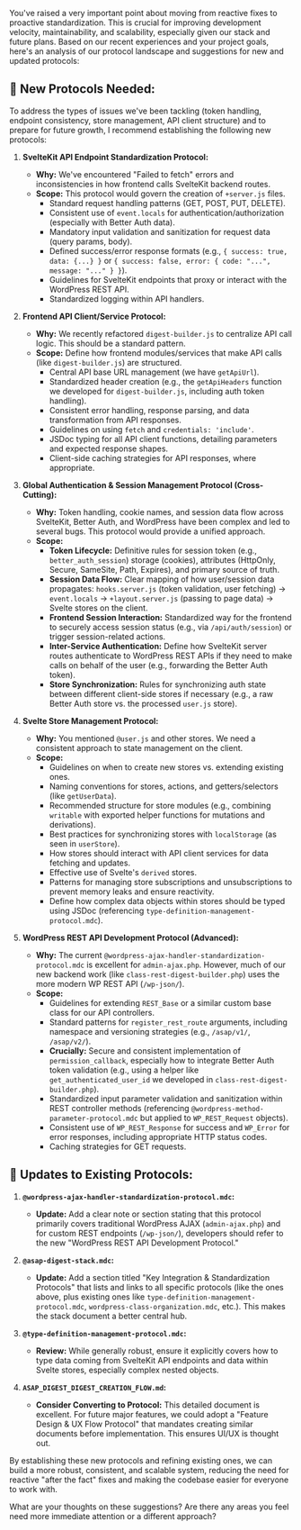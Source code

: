 
You've raised a very important point about moving from reactive fixes to proactive standardization. This is crucial for improving development velocity, maintainability, and scalability, especially given our stack and future plans. Based on our recent experiences and your project goals, here's an analysis of our protocol landscape and suggestions for new and updated protocols:

## 🌟 New Protocols Needed:

To address the types of issues we've been tackling (token handling, endpoint consistency, store management, API client structure) and to prepare for future growth, I recommend establishing the following new protocols:

1.  **SvelteKit API Endpoint Standardization Protocol:**
    *   **Why:** We've encountered "Failed to fetch" errors and inconsistencies in how frontend calls SvelteKit backend routes.
    *   **Scope:** This protocol would govern the creation of `+server.js` files.
        *   Standard request handling patterns (GET, POST, PUT, DELETE).
        *   Consistent use of `event.locals` for authentication/authorization (especially with Better Auth data).
        *   Mandatory input validation and sanitization for request data (query params, body).
        *   Defined success/error response formats (e.g., `{ success: true, data: {...} }` or `{ success: false, error: { code: "...", message: "..." } }`).
        *   Guidelines for SvelteKit endpoints that proxy or interact with the WordPress REST API.
        *   Standardized logging within API handlers.

2.  **Frontend API Client/Service Protocol:**
    *   **Why:** We recently refactored `digest-builder.js` to centralize API call logic. This should be a standard pattern.
    *   **Scope:** Define how frontend modules/services that make API calls (like `digest-builder.js`) are structured.
        *   Central API base URL management (we have `getApiUrl`).
        *   Standardized header creation (e.g., the `getApiHeaders` function we developed for `digest-builder.js`, including auth token handling).
        *   Consistent error handling, response parsing, and data transformation from API responses.
        *   Guidelines on using `fetch` and `credentials: 'include'`.
        *   JSDoc typing for all API client functions, detailing parameters and expected response shapes.
        *   Client-side caching strategies for API responses, where appropriate.

3.  **Global Authentication & Session Management Protocol (Cross-Cutting):**
    *   **Why:** Token handling, cookie names, and session data flow across SvelteKit, Better Auth, and WordPress have been complex and led to several bugs. This protocol would provide a unified approach.
    *   **Scope:**
        *   **Token Lifecycle:** Definitive rules for session token (e.g., `better_auth_session`) storage (cookies), attributes (HttpOnly, Secure, SameSite, Path, Expires), and primary source of truth.
        *   **Session Data Flow:** Clear mapping of how user/session data propagates: `hooks.server.js` (token validation, user fetching) -> `event.locals` -> `+layout.server.js` (passing to page data) -> Svelte stores on the client.
        *   **Frontend Session Interaction:** Standardized way for the frontend to securely access session status (e.g., via `/api/auth/session`) or trigger session-related actions.
        *   **Inter-Service Authentication:** Define how SvelteKit server routes authenticate to WordPress REST APIs if they need to make calls on behalf of the user (e.g., forwarding the Better Auth token).
        *   **Store Synchronization:** Rules for synchronizing auth state between different client-side stores if necessary (e.g., a raw Better Auth store vs. the processed `user.js` store).

4.  **Svelte Store Management Protocol:**
    *   **Why:** You mentioned `@user.js` and other stores. We need a consistent approach to state management on the client.
    *   **Scope:**
        *   Guidelines on when to create new stores vs. extending existing ones.
        *   Naming conventions for stores, actions, and getters/selectors (like `getUserData`).
        *   Recommended structure for store modules (e.g., combining `writable` with exported helper functions for mutations and derivations).
        *   Best practices for synchronizing stores with `localStorage` (as seen in `userStore`).
        *   How stores should interact with API client services for data fetching and updates.
        *   Effective use of Svelte's `derived` stores.
        *   Patterns for managing store subscriptions and unsubscriptions to prevent memory leaks and ensure reactivity.
        *   Define how complex data objects within stores should be typed using JSDoc (referencing `type-definition-management-protocol.mdc`).

5.  **WordPress REST API Development Protocol (Advanced):**
    *   **Why:** The current `@wordpress-ajax-handler-standardization-protocol.mdc` is excellent for `admin-ajax.php`. However, much of our new backend work (like `class-rest-digest-builder.php`) uses the more modern WP REST API (`/wp-json/`).
    *   **Scope:**
        *   Guidelines for extending `REST_Base` or a similar custom base class for our API controllers.
        *   Standard patterns for `register_rest_route` arguments, including namespace and versioning strategies (e.g., `/asap/v1/`, `/asap/v2/`).
        *   **Crucially:** Secure and consistent implementation of `permission_callback`, especially how to integrate Better Auth token validation (e.g., using a helper like `get_authenticated_user_id` we developed in `class-rest-digest-builder.php`).
        *   Standardized input parameter validation and sanitization within REST controller methods (referencing `@wordpress-method-parameter-protocol.mdc` but applied to `WP_REST_Request` objects).
        *   Consistent use of `WP_REST_Response` for success and `WP_Error` for error responses, including appropriate HTTP status codes.
        *   Caching strategies for GET requests.

## 🔄 Updates to Existing Protocols:

1.  **`@wordpress-ajax-handler-standardization-protocol.mdc`:**
    *   **Update:** Add a clear note or section stating that this protocol primarily covers traditional WordPress AJAX (`admin-ajax.php`) and for custom REST endpoints (`/wp-json/`), developers should refer to the new "WordPress REST API Development Protocol."

2.  **`@asap-digest-stack.mdc`:**
    *   **Update:** Add a section titled "Key Integration & Standardization Protocols" that lists and links to all specific protocols (like the ones above, plus existing ones like `type-definition-management-protocol.mdc`, `wordpress-class-organization.mdc`, etc.). This makes the stack document a better central hub.

3.  **`@type-definition-management-protocol.mdc`:**
    *   **Review:** While generally robust, ensure it explicitly covers how to type data coming from SvelteKit API endpoints and data within Svelte stores, especially complex nested objects.

4.  **`ASAP_DIGEST_DIGEST_CREATION_FLOW.md`:**
    *   **Consider Converting to Protocol:** This detailed document is excellent. For future major features, we could adopt a "Feature Design & UX Flow Protocol" that mandates creating similar documents before implementation. This ensures UI/UX is thought out.

By establishing these new protocols and refining existing ones, we can build a more robust, consistent, and scalable system, reducing the need for reactive "after the fact" fixes and making the codebase easier for everyone to work with.

What are your thoughts on these suggestions? Are there any areas you feel need more immediate attention or a different approach?
